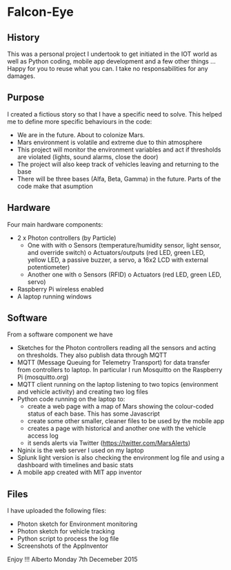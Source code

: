# Falcon-Eye
## History
This was a personal project I undertook to get initiated in the IOT world as well as Python coding, mobile app development
and a few other things ... Happy for you to reuse what you can. I take no responsabilities for any damages.

## Purpose
I created a fictious story so that I have a specific need to solve. This helped me to define more specific behaviours in the code:
 - We are in the future. About to colonize Mars.
 - Mars environment is volatile and extreme due to thin atmosphere
 - This project will monitor the environment variables and act if thresholds are violated (lights, sound alarms, close the door)
 - The project will also keep track of vehicles leaving and returning to the base
 - There will be three bases (Alfa, Beta, Gamma) in the future. Parts of the code make that asumption

## Hardware
Four main hardware components:
 - 2 x Photon controllers (by Particle)
     + One with with
          o Sensors (temperature/humidity sensor, light sensor, and override switch)
          o Actuators/outputs (red LED, green LED, yellow LED, a passive buzzer, a servo, a 16x2 LCD with external potentiometer)
      + Another one with
          o Sensors (RFID)
          o Actuators (red LED, green LED, servo)
 - Raspberry Pi wireless enabled
 - A laptop running windows
 
## Software
 From a software component we have
 - Sketches for the Photon controllers reading all the sensors and acting on thresholds. They also publish data through MQTT
 - MQTT (Message Queuing for Telemetry Transport) for data transfer from controllers to laptop. In particular I run Mosquitto
 on the Raspberry Pi (mosquitto.org)
 - MQTT client running on the laptop listening to two topics (environment and vehicle activity) and creating two log files
 - Python code running on the laptop to:
    + create a web page with a map of Mars showing the colour-coded status of each base. This has some Javascript
    + create some other smaller, cleaner files to be used by the mobile app
    + creates a page with historical and another one with the vehicle access log
    + it sends alerts via Twitter (https://twitter.com/MarsAlerts)
 - Nginix is the web server I used on my laptop
 - Splunk light version is also checking the environment log file and using a dashboard with timelines and basic stats
 - A mobile app created with MIT app inventor
## Files 
 I have uploaded the following files:
  - Photon sketch for Environment monitoring
  - Photon sketch for vehicle tracking
  - Python script to process the log file
  - Screenshots of the AppInventor
  
 Enjoy !!!
 Alberto
 Monday 7th Decemeber 2015

